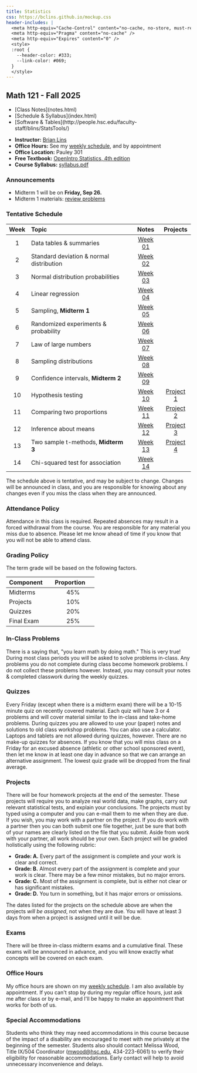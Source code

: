 ```yaml
---
title: Statistics
css: https://bclins.github.io/mockup.css
header-includes: |
  <meta http-equiv="Cache-Control" content="no-cache, no-store, must-revalidate" />
  <meta http-equiv="Pragma" content="no-cache" />
  <meta http-equiv="Expires" content="0" />
  <style>
  :root {
    --header-color:	#333; 
    --link-color: #069; 
  }
  </style>
---
```


## Math 121 - Fall 2025

<ul class="nav">
  <li>[Class Notes](notes.html)</li>
  <li>[Schedule & Syllabus](index.html)</li>
  <li>[Software & Tables](http://people.hsc.edu/faculty-staff/blins/StatsTools/)</li>
</ul>

* **Instructor:** [Brian Lins](https://bclins.github.io) 
* **Office Hours:** See my [weekly schedule](https://bclins.github.io/index.html#weekly-schedule), and by appointment
* **Office Location:** Pauley 301
* **Free Textbook:** [OpenIntro Statistics, 4th edition](https://www.openintro.org/book/os/)
* **Course Syllabus:** [syllabus.pdf](syllabus.pdf)


### Announcements

* Midterm 1 will be on **Friday, Sep 26.**
* Midterm 1 materials: [review problems](midterm1review.pdf)

### Tentative Schedule

Week | Topic                      | Notes | Projects
:---:|:---------------------------|:-----:|:--------:
1  | Data tables & summaries                        | [Week 01](notes.html#week-1-notes)  |
2  | Standard deviation & normal distribution       | [Week 02](notes.html#week-2-notes)  |
3  | Normal distribution probabilities              | [Week 03](notes.html#week-3-notes)  |
4  | Linear regression                              | [Week 04](notes.html#week-4-notes)  |
5  | Sampling, **Midterm 1**                        | [Week 05](notes.html#week-5-notes)  |
6  | Randomized experiments & probability           | [Week 06](notes.html#week-6-notes)  |
7  | Law of large numbers                           | [Week 07](notes.html#week-7-notes)  |
8  | Sampling distributions                         | [Week 08](notes.html#week-8-notes)  |
9  | Confidence intervals, **Midterm 2**            | [Week 09](notes.html#week-9-notes)  |
10 | Hypothesis testing                             | [Week 10](notes.html#week-10-notes) | [Project 1](Project1.pdf)
11 | Comparing two proportions                      | [Week 11](notes.html#week-11-notes) | [Project 2](Project2.pdf)
12 | Inference about means                          | [Week 12](notes.html#week-12-notes) | [Project 3](Project3.pdf)
13 | Two sample t-methods, **Midterm 3**            | [Week 13](notes.html#week-13-notes) | [Project 4](Project4.pdf)
14 | Chi-squared test for association               | [Week 14](notes.html#week-14-notes) |

The schedule above is tentative, and may be subject to change. Changes will be announced in class, and you are responsible for knowing about any changes even if you miss the class when they are announced. 

### Attendance Policy

Attendance in this class is required. Repeated absences may result in a forced withdrawal from the course. You are responsible for any material you miss due to absence. Please let me know ahead of time if you know that you will not be able to attend class.

### Grading Policy

The term grade will be based on the following factors.

| Component &nbsp; &nbsp;  | Proportion  &nbsp; &nbsp;|
| :--- | :---: |
| Midterms  | 45% |
| Projects | 10% |
| Quizzes | 20% |
| Final Exam | 25% |  


### In-Class Problems
  
There is a saying that, "you learn math by doing math." This is very true! During most class periods you will be asked to solve problems in-class. Any problems you do not complete during class become homework problems. I do not collect these problems however. Instead, you may consult your notes & completed classwork during the weekly quizzes.

### Quizzes

Every Friday (except when there is a midterm exam) there will be a 10-15 minute quiz on recently covered material. Each quiz will have 3 or 4 problems and will cover material similar to the in-class and take-home problems. During quizzes you are allowed to use your (paper) notes and solutions to old class workshop problems. You can also use a calculator.  Laptops and tablets are not allowed during quizzes, however. There are no make-up quizzes for absences. If you know that you will miss class on a Friday for an excused absence (athletic or other school sponsored event), then let me know in at least one day in advance so that we can arrange an alternative assignment. The lowest quiz grade will be dropped from the final average.


### Projects

There will be four homework projects at the end of the semester.  These projects will require you to analyze real world data, make graphs, carry out relevant statistical tests, and explain your conclusions.  The projects must by typed using a computer and you can e-mail them to me when they are due. If you wish, you may work with a partner on the project. If you do work with a partner then you can both submit one file together, just be sure that both of your names are clearly listed on the file that you submit.  Aside from work with your partner, all work should be your own. Each project will be graded holistically using the following rubric:

* **Grade: A.** Every part of the assignment is complete and your work is clear and correct.  
* **Grade: B.** Almost every part of the assignment is complete and your work is clear. There may be a few minor mistakes, but no major errors.  
* **Grade: C.** Most of the assignment is complete, but is either not clear or has significant mistakes.
* **Grade: D.** You turn in something, but it has major errors or omissions.  
 
The dates listed for the projects on the schedule above are when the projects *will be assigned*, not when they are due.  You will have at least 3 days from when a project is assigned until it will be due.  



### Exams

There will be three in-class midterm exams and a cumulative final. These exams will be announced in advance, and you will know exactly what concepts will be covered on each exam. 


### Office Hours

My office hours are shown on my [weekly schedule](https://bclins.github.io/index.html#weekly-schedule).  I am also available by appointment. If you can't stop by during my regular office hours, just ask me after class or by e-mail, and I'll be happy to make an appointment that works for both of us.  


### Special Accommodations

Students who think they may need accommodations in this course because of the impact of a disability are encouraged to meet with me privately at the beginning of the semester. Students also should contact Melissa Wood, Title IX/504 Coordinator (mwood@hsc.edu, 434-223-6061) to verify their eligibility for reasonable accommodations. Early contact will help to avoid unnecessary inconvenience and delays.



<br>
<br>
<br>
<br>
<br>
<br>
<br>
<br>
